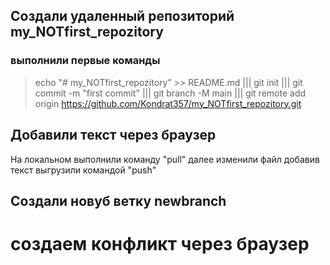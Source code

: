 ﻿## Создали удаленный репозиторий my_NOTfirst_repozitory

### выполнили первые команды
> echo "# my_NOTfirst_repozitory" >> README.md
||| git init
||| git commit -m "first commit"
||| git branch -M main
||| git remote add origin https://github.com/Kondrat357/my_NOTfirst_repozitory.git

## Добавили текст через браузер

На локальном выполнили команду "pull"
далее изменили файл добавив текст
выгрузили командой "push"

## Создали новуб ветку newbranch

# создаем конфликт через браузер
